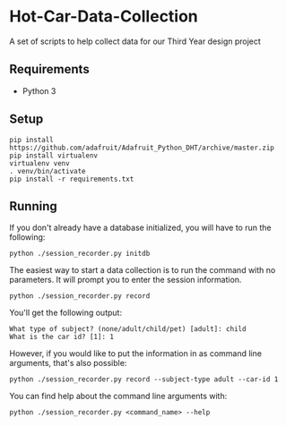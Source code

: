 # Hot-Car-Data-Collection
A set of scripts to help collect data for our Third Year design project

## Requirements

* Python 3

## Setup

```
pip install https://github.com/adafruit/Adafruit_Python_DHT/archive/master.zip
pip install virtualenv
virtualenv venv
. venv/bin/activate
pip install -r requirements.txt
```

## Running

If you don't already have a database initialized, you will have to run the following:

```
python ./session_recorder.py initdb
```

The easiest way to start a data collection is to run the command with no parameters. It will prompt you to enter the session information.
```
python ./session_recorder.py record
```

You'll get the following output:
```
What type of subject? (none/adult/child/pet) [adult]: child
What is the car id? [1]: 1
```

However, if you would like to put the information in as command line arguments, that's also possible:


```
python ./session_recorder.py record --subject-type adult --car-id 1
```

You can find help about the command line arguments with:

```
python ./session_recorder.py <command_name> --help
```
